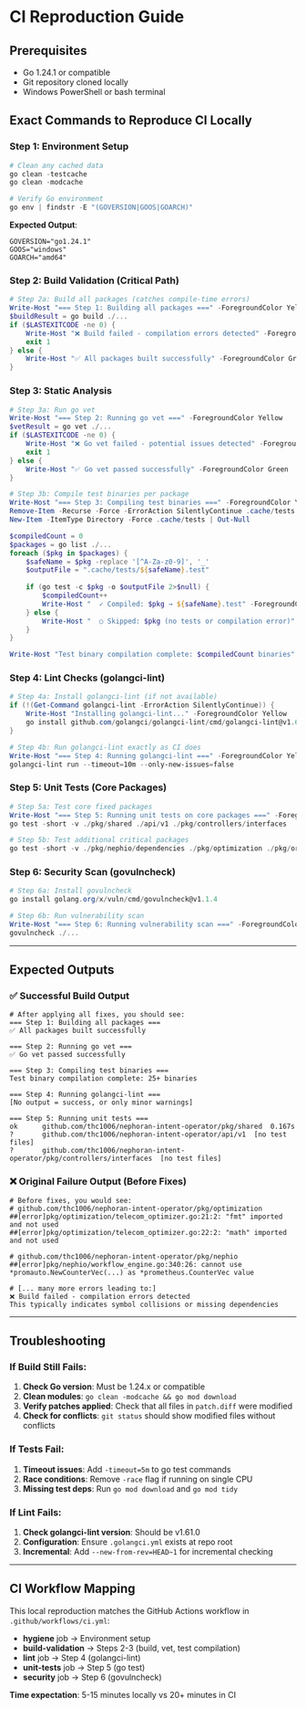 # CI Reproduction Guide

## Prerequisites
- Go 1.24.1 or compatible
- Git repository cloned locally
- Windows PowerShell or bash terminal

## Exact Commands to Reproduce CI Locally

### Step 1: Environment Setup
```powershell
# Clean any cached data
go clean -testcache
go clean -modcache

# Verify Go environment
go env | findstr -E "(GOVERSION|GOOS|GOARCH)"
```

**Expected Output**:
```
GOVERSION="go1.24.1"
GOOS="windows"
GOARCH="amd64"
```

### Step 2: Build Validation (Critical Path)
```powershell
# Step 2a: Build all packages (catches compile-time errors)
Write-Host "=== Step 1: Building all packages ===" -ForegroundColor Yellow
$buildResult = go build ./...
if ($LASTEXITCODE -ne 0) {
    Write-Host "❌ Build failed - compilation errors detected" -ForegroundColor Red
    exit 1
} else {
    Write-Host "✅ All packages built successfully" -ForegroundColor Green
}
```

### Step 3: Static Analysis
```powershell
# Step 3a: Run go vet
Write-Host "=== Step 2: Running go vet ===" -ForegroundColor Yellow
$vetResult = go vet ./...
if ($LASTEXITCODE -ne 0) {
    Write-Host "❌ Go vet failed - potential issues detected" -ForegroundColor Red
    exit 1
} else {
    Write-Host "✅ Go vet passed successfully" -ForegroundColor Green
}

# Step 3b: Compile test binaries per package
Write-Host "=== Step 3: Compiling test binaries ===" -ForegroundColor Yellow
Remove-Item -Recurse -Force -ErrorAction SilentlyContinue .cache/tests
New-Item -ItemType Directory -Force .cache/tests | Out-Null

$compiledCount = 0
$packages = go list ./...
foreach ($pkg in $packages) {
    $safeName = $pkg -replace '[^A-Za-z0-9]', '_'
    $outputFile = ".cache/tests/${safeName}.test"
    
    if (go test -c $pkg -o $outputFile 2>$null) {
        $compiledCount++
        Write-Host "  ✓ Compiled: $pkg → ${safeName}.test" -ForegroundColor Gray
    } else {
        Write-Host "  ○ Skipped: $pkg (no tests or compilation error)" -ForegroundColor DarkGray
    }
}

Write-Host "Test binary compilation complete: $compiledCount binaries" -ForegroundColor Green
```

### Step 4: Lint Checks (golangci-lint)
```powershell
# Step 4a: Install golangci-lint (if not available)
if (!(Get-Command golangci-lint -ErrorAction SilentlyContinue)) {
    Write-Host "Installing golangci-lint..." -ForegroundColor Yellow
    go install github.com/golangci/golangci-lint/cmd/golangci-lint@v1.61.0
}

# Step 4b: Run golangci-lint exactly as CI does
Write-Host "=== Step 4: Running golangci-lint ===" -ForegroundColor Yellow
golangci-lint run --timeout=10m --only-new-issues=false
```

### Step 5: Unit Tests (Core Packages)
```powershell
# Step 5a: Test core fixed packages
Write-Host "=== Step 5: Running unit tests on core packages ===" -ForegroundColor Yellow
go test -short -v ./pkg/shared ./api/v1 ./pkg/controllers/interfaces

# Step 5b: Test additional critical packages
go test -short -v ./pkg/nephio/dependencies ./pkg/optimization ./pkg/oran/e2
```

### Step 6: Security Scan (govulncheck)
```powershell
# Step 6a: Install govulncheck
go install golang.org/x/vuln/cmd/govulncheck@v1.1.4

# Step 6b: Run vulnerability scan
Write-Host "=== Step 6: Running vulnerability scan ===" -ForegroundColor Yellow
govulncheck ./...
```

---

## Expected Outputs

### ✅ Successful Build Output
```
# After applying all fixes, you should see:
=== Step 1: Building all packages ===
✅ All packages built successfully

=== Step 2: Running go vet ===
✅ Go vet passed successfully  

=== Step 3: Compiling test binaries ===
Test binary compilation complete: 25+ binaries

=== Step 4: Running golangci-lint ===
[No output = success, or only minor warnings]

=== Step 5: Running unit tests ===
ok  	github.com/thc1006/nephoran-intent-operator/pkg/shared	0.167s
?   	github.com/thc1006/nephoran-intent-operator/api/v1	[no test files]
?   	github.com/thc1006/nephoran-intent-operator/pkg/controllers/interfaces	[no test files]
```

### ❌ Original Failure Output (Before Fixes)
```
# Before fixes, you would see:
# github.com/thc1006/nephoran-intent-operator/pkg/optimization  
##[error]pkg/optimization/telecom_optimizer.go:21:2: "fmt" imported and not used
##[error]pkg/optimization/telecom_optimizer.go:22:2: "math" imported and not used

# github.com/thc1006/nephoran-intent-operator/pkg/nephio
##[error]pkg/nephio/workflow_engine.go:340:26: cannot use *promauto.NewCounterVec(...) as *prometheus.CounterVec value

# [... many more errors leading to:]
❌ Build failed - compilation errors detected
This typically indicates symbol collisions or missing dependencies
```

---

## Troubleshooting

### If Build Still Fails:
1. **Check Go version**: Must be 1.24.x or compatible
2. **Clean modules**: `go clean -modcache && go mod download`
3. **Verify patches applied**: Check that all files in `patch.diff` were modified
4. **Check for conflicts**: `git status` should show modified files without conflicts

### If Tests Fail:
1. **Timeout issues**: Add `-timeout=5m` to go test commands
2. **Race conditions**: Remove `-race` flag if running on single CPU
3. **Missing test deps**: Run `go mod download` and `go mod tidy`

### If Lint Fails:
1. **Check golangci-lint version**: Should be v1.61.0
2. **Configuration**: Ensure `.golangci.yml` exists at repo root
3. **Incremental**: Add `--new-from-rev=HEAD~1` for incremental checking

---

## CI Workflow Mapping

This local reproduction matches the GitHub Actions workflow in `.github/workflows/ci.yml`:

- **hygiene** job → Environment setup
- **build-validation** → Steps 2-3 (build, vet, test compilation)  
- **lint** job → Step 4 (golangci-lint)
- **unit-tests** job → Step 5 (go test)
- **security** job → Step 6 (govulncheck)

**Time expectation**: 5-15 minutes locally vs 20+ minutes in CI